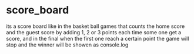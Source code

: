 # score_board
its a score board like in the basket ball games that counts the home score and the guest score
by adding 1, 2 or 3 points each time some one get a score, and in the final when the first one
reach a certain point the game will stop and the winner will be showen as console.log
